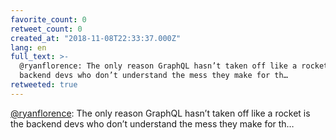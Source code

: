 ```yaml
---
favorite_count: 0
retweet_count: 0
created_at: "2018-11-08T22:33:37.000Z"
lang: en
full_text: >-
  @ryanflorence: The only reason GraphQL hasn’t taken off like a rocket is the
  backend devs who don’t understand the mess they make for th…
retweeted: true
---
```


[@ryanflorence](https://twitter.com/ryanflorence): The only reason GraphQL
hasn’t taken off like a rocket is the backend devs who don’t understand the mess
they make for th…
